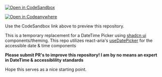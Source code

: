 [![Open in CodeSandbox](https://img.shields.io/badge/Open%20in-CodeSandbox-blue?style=flat-square&logo=codesandbox)](https://githubbox.com/uncvrd/shadcn-ui-date-time-picker)

[![Open in Codeanywhere](https://codeanywhere.com/img/open-in-codeanywhere-btn.svg)](https://app.codeanywhere.com/#https://github.com/uncvrd/shadcn-ui-date-time-picker)

Use the CodeSandbox link above to preview this repository.

This is a temporary replacement for a DateTime Picker using [shadcn ui](https://ui.shadcn.com/docs/components/select) components/theming. This repo utilizes react-aria's [useDatePicker](https://react-spectrum.adobe.com/react-aria/useDatePicker.html) for the accessible date & time components

**Please submit PR's to improve this repository! I am by no means an expert in DateTime & accessiblility standards**

Hope this serves as a nice starting point.
